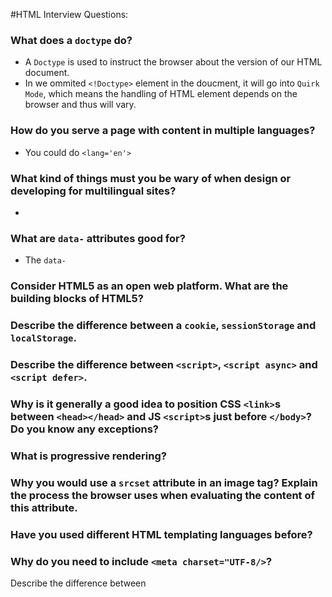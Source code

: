 #HTML Interview Questions:

### What does a `doctype` do?
- A `Doctype` is used to instruct the browser about the version of our HTML document.
- In we ommited `<!Doctype>` element in the doucment, it will go into `Quirk Mode`, 
which means the handling of HTML element depends on the browser and thus will vary.

### How do you serve a page with content in multiple languages?
- You could do `<lang='en'>`

### What kind of things must you be wary of when design or developing for multilingual sites?
-  

### What are `data-` attributes good for?
- The `data-`

### Consider HTML5 as an open web platform. What are the building blocks of HTML5?
### Describe the difference between a `cookie`, `sessionStorage` and `localStorage`.
### Describe the difference between `<script>`, `<script async>` and `<script defer>`.
### Why is it generally a good idea to position CSS `<link>`s between `<head></head>` and JS `<script>`s just before `</body>`? Do you know any exceptions?
### What is progressive rendering?
### Why you would use a `srcset` attribute in an image tag? Explain the process the browser uses when evaluating the content of this attribute.
### Have you used different HTML templating languages before?
### Why do you need to include `<meta charset="UTF-8/>`?

Describe the difference between <script>, <script async> and <script defer>.
<script> - HTML parsing is blocked, the script is fetched and executed immediately, HTML parsing resumes after the script is executed.
<script async> - The script will be fetched in parallel to HTML parsing and executed as soon as it is available (potentially before HTML parsing completes). Use async when the script is independent of any other scripts on the page, for example analytics.
<script defer> - The script will be fetched in parallel to HTML parsing and executed when the page has finished parsing. If there are multiple of them, each deferred script is executed in the order they were encoun­tered in the document. If a script relies on a fully-parsed DOM, the defer attribute will be useful in ensuring that the HTML is fully parsed before executing. There's not much difference from putting a normal <script> at the end of <body>. A deferred script must not contain document.write.
Note: The async and defer attrib­utes are ignored for scripts that have no src attribute.